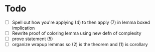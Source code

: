 # Todo
- [ ] Spell out how you're applying (4) to then apply (7) in lemma boxed implication
- [ ] Rewrite proof of coloring lemma using new defn of complexity
- [ ] prove statement (5)
- [ ] organize wrapup lemmas so (2) is the theorem and (1) is corollary
